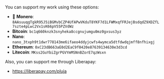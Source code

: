You can support my work using these options:

* 🌟 **Monero**: `8AAsuuqgTgkR95J5iBGMvbCZP4UfAPwVKduT8YKF7d1LFWMxqfFRJejBsdqdZ9XDZfL7szte4pLwc2Vx1sK66pV55PZVdWz`
* **Bitcoin**: `bc1q660knzk3snyheka8ccgnujumgu0mz0gxsus3yz`
* **Nano**: `nano_3txph9t1dwr778143me6ifaeo4ddyjcwfs4wymca5dtfdwdqjmff8nfhixgj`
* **Ethereum**: `0xC23dB663aE0d2EaC9f0420e87639134630e3d3cd`
* **Litecoin**: `MKss2GuYbiZgrPGVYmMSNnBZorE7qzWsxn`

Also, you can support me through Liberapay:
* https://liberapay.com/pluja
